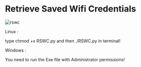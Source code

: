 # Retrieve Saved Wifi Credentials

![rswc](https://user-images.githubusercontent.com/73932572/98092650-2508d780-1e9c-11eb-827a-b41eb5e8e051.jpg)

Linux : 

type chmod +x RSWC.py and then ./RSWC.py in terminal!

Windows :
 
You need to run the Exe file with Administrator permissions!
